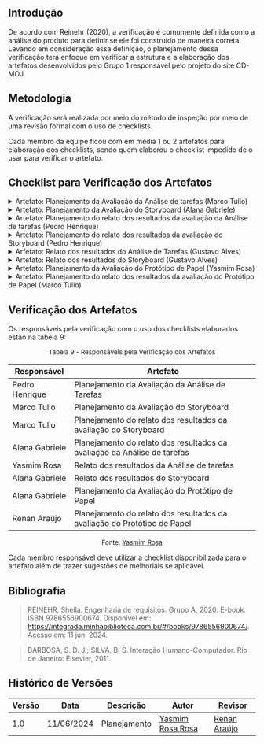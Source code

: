 ## Introdução
De acordo com Reinehr (2020), a verificação é comumente definida como a análise do produto para definir se ele foi construído de maneira correta. Levando em consideração essa definição, o planejamento dessa verificação terá enfoque em verificar a estrutura e a elaboração dos artefatos desenvolvidos pelo Grupo 1 responsável pelo projeto do site CD-MOJ.

## Metodologia
A verificação será realizada por meio do método de inspeção por meio de uma revisão formal com o uso de checklists.

Cada membro da equipe ficou com em média 1 ou 2 artefatos para elaboração dos checklists, sendo quem elaborou o checklist impedido de o usar para verificar o artefato.

## Checklist para Verificação dos Artefatos

<details>
<summary>Artefato: Planejamento da Avaliação da Análise de tarefas (Marco Tulio)</summary>


<h2> Checklist </h2>
<p> Na tabela 1, está o checklist elaborado: </p>

<font size="2"><p style="text-align: center"> Checklist de Verificação do Planejamento da Avaliação da Análise de tarefas </font>

<table>
  <thead>
    <tr>
      <th>Questão</th>
      <th>Resposta (Sim / Não / Incompleto)</th>
    </tr>
  </thead>
  <tbody>
    <tr>
      <td>1. O framework utilizado foi o DECIDE?</td>
      <td></td>
    </tr>
    <tr>
      <td>2. O(s) objetivo(s) foi/foram declarado(s) respeitando àqueles definidos por Sharp et al.? </td>
      <td></td>
    </tr>
    <tr>
      <td>3. Define como serão tratadas as questões éticas?</td>
      <td></td>
    </tr>
    <tr>
      <td>4. Planeja a realização do teste piloto bem como uma data para realização? 
     </td>
      <td></td>
    </tr>
    <tr>
      <td>5. Foi planejado como identificar e administrar as questões práticas da avaliação?
    </td>
      <td></td>
    </tr>
    <tr>
      <td>6. Está especificado como os dados serão
tratados e como serão apresentados? </td>
      <td></td>
    </tr>
  </tbody>
</table>

<font size="2"><p style="text-align: center">Fonte: <a href=""> Marco Tulio </a></p></font>

</details>


<details>
    <summary>Artefato: Planejamento da Avaliação do Storyboard  (Alana Gabriele) </summary>
    
<h2> Checklist </h2>
<p> Na tabela 2, está o checklist elaborado: </p>

<font size="2"><p style="text-align: center"> Tabela 2 - Checklist de Verificação do Planejamento da Avaliação do Storyboard </font>


  <table>
  <thead>
    <tr>
      <th>Questão</th>
      <th>Resposta (Sim / Não / Incompleto)</th>
    </tr>
  </thead>
  <tbody>
    <tr>
      <td>1. Está seguindo o framework DECIDE?
      </td>
      <td></td>
    </tr>
    <tr>
      <td>2. Os objetivos da avaliação do storyboard foram claramente definidos?</td>
      <td></td>
    </tr>
    <tr>
      <td>3. O número dos participantes selecionados para a avaliação são suficientes para obter resultados representativos e confiáveis?</td>
      <td></td>
    </tr>
    <tr>
      <td>4. As questões éticas foram abordadas, garantindo o consentimento informado dos participantes?
     </td>
      <td></td>
    </tr>
    <tr>
      <td>5. As questões específicas que a avaliação pretender responder foram identificadas?
      </td>
      <td></td>
    </tr>
    <tr>
      <td>6. Foi realizado o teste piloto para testar previamente o ambiente e os materiais? </td>
      <td></td>
    </tr>
  </tbody>
</table>

<font size="2"><p style="text-align: center">Fonte: <a href=""> Alana Gabriele </a></p></font>

</details>

<details>
    <summary> Artefato: Planejamento do relato dos resultados da avaliação da Análise de tarefas (Pedro Henrique) </summary>
    <h2> Checklist </h2>
  <p> Na tabela 3, está o checklist elaborado: </p>

  <font size="2"><p style="text-align: center"> Tabela 3 - Checklist de Verificação do Planejamento do relato dos resultados da avaliação da Análise de tarefas </font>

  <table>
  <thead>
    <tr>
      <th>Questão</th>
      <th>Resposta (Sim / Não / Incompleto)</th>
    </tr>
  </thead>
  <tbody>
    <tr>
      <td>1. A estrutura geral do relato é a mesma definida no planejamento mas de maneira detalhada com instruções?</td>
      <td></td>
    </tr>
    <tr>
      <td>2. A metodologia da avaliação foi definida?
      </td>
      <td></td>
    </tr>
    <tr>
      <td>3. Os objetivos específicos da avaliação foram definidos?
      </td>
      <td></td>
    </tr>
    <tr>
      <td>4. Os problemas e dificuldades encontrados durante o teste piloto foram documentados?
      </td>
      <td></td>
    </tr>
    <tr>
      <td>5. Os próximos passos após a apresentação dos resultados foram planejados?
      </td>
      <td></td>
    </tr>
  </tbody>
</table>

  <font size="2"><p style="text-align: center">Fonte: <a href=""> Pedro Henrique </a></p></font>

</details>


<details>
    <summary>Artefato: Planejamento do relato dos resultados da avaliação do Storyboard (Pedro Henrique)
</summary>
  <h2> Checklist </h2>
  <p> Na tabela 4, está o checklist elaborado: </p>

  <font size="2"><p style="text-align: center"> Tabela 4 - Checklist de Verificação do Planejamento do relato dos resultados da avaliação do Storyboard </font>

 <table>
  <thead>
    <tr>
      <th>Questão</th>
      <th>Resposta (Sim / Não / Incompleto)</th>
    </tr>
  </thead>
  <tbody>
    <tr>
      <td>1. A estrutura geral do relato é a mesma definida no planejamento mas de maneira detalhada com instruções?</td>
      <td></td>
    </tr>
    <tr>
      <td>2. A metodologia da avaliação foi definida?
      </td>
      <td></td>
    </tr>
    <tr>
      <td>3. O processo de avaliação foi revisado para identificar eficiência?
      </td>
      <td></td>
    </tr>
    <tr>
      <td>4. Os métodos de análise dos dados coletados foram definidos?  </td>
      <td></td>
    </tr>
    <tr>
      <td>5. Os próximos passos após a apresentação dos resultados foram planejados?  </td>
      <td></td>
    </tr>
  </tbody>
</table>

  <font size="2"><p style="text-align: center">Fonte: <a href=""> Pedro Henrique </a></p></font>

</details>

<details>
    <summary> Arfetato: Relato dos resultados do Análise de Tarefas (Gustavo Alves) </summary>
  <h2> Checklist </h2>
  <p> Na tabela 5, está o checklist elaborado: </p>

  <font size="2"><p style="text-align: center"> Tabela 5 - Checklist de Verificação do Relato dos resultados do Análise de Tarefas </font>

<table>
  <thead>
    <tr>
      <th>Questão</th>
      <th>Resposta (Sim / Não / Incompleto)</th>
    </tr>
  </thead>
  <tbody>
    <tr>
      <td>1. Há uma explicação de como os resultados serão utilizados?</td>
      <td></td>
    </tr>
    <tr>
      <td>2. É citado sobre quais foram os instrumentos utilizados para a avaliação? (questionários, roteiros de entrevista, etc.)
</td>
      <td></td>
    </tr>
    <tr>
      <td>3. O perfil dos participantes é representativo do público-alvo? </td>
      <td></td>
    </tr>
    <tr>
      <td>4. As questões éticas relacionadas aos participantes foram abordadas?
</td>
      <td></td>
    </tr>
    <tr>
      <td>5.O feedback foi analisado para identificar tendências e padrões comuns? </td>
      <td></td>
    </tr>
    <tr>
      <td>6. Existe um cronograma para possíveis melhorias? </td>
      <td></td>
    </tr>
  </tbody>
</table>

<font size="2"><p style="text-align: center">Fonte: <a href=""> Gustavo Alves </a></p></font>

</details>

<details>
    <summary> Artefato: Relato dos resultados do Storyboard (Gustavo Alves) </summary>
    <h2> Checklist </h2>
  <p> Na tabela 6, está o checklist elaborado: </p>

  <font size="2"><p style="text-align: center"> Tabela 6 - Checklist de Verificação do Relato dos resultados do Storyboard </font>

  <table>
  <thead>
    <tr>
      <th>Questão</th>
      <th>Resposta (Sim / Não / Incompleto)</th>
    </tr>
  </thead>
  <tbody>
    <tr>
      <td>1. Há uma explicação de como os resultados serão utilizados?
      </td>
      <td></td>
    </tr>
    <tr>
      <td>2. É citado sobre quais foram os instrumentos utilizados para a avaliação? (questionários, roteiros de entrevista, etc.)</td>
      <td></td>
    </tr>
    <tr>
      <td>3. O perfil dos participantes é representativo do público-alvo?
    </td>
      <td></td>
    </tr>
    <tr>
      <td>4. As respostas dos usuários foram analisadas para identificar padrões e tendências comuns?
 </td>
      <td></td>
    </tr>
    <tr>
      <td>5. As questões éticas relacionadas aos participantes foram abordadas?
     </td>
      <td></td>
    </tr>
    <tr>
      <td>6. Os recursos necessários (tempo, orçamento, avaliador) para implementar as melhorias estão identificados?
   </td>
      <td></td>
    </tr>
    <tr>
      <td>7. Foram implementadas alterações ou ajustes no storyboard em função de insights obtidos ou desafios encontrados durante a avaliação?
   </td>
      <td></td>
    </tr>
  </tbody>
</table>

<font size="2"><p style="text-align: center">Fonte: <a href=""> Gustavo Alves </a></p></font>

</details>

<details>
    <summary> Artefato: Planejamento da Avaliação do Protótipo de Papel (Yasmim Rosa)
 </summary>
    <h2> Checklist </h2>
  <p> Na tabela 7, está o checklist elaborado: </p>

  <font size="2"><p style="text-align: center"> Tabela 7 - Checklist de Verificação do Planejamento da Avaliação do Protótipo de Papel </font>

  <table>
  <thead>
    <tr>
      <th>Questão</th>
      <th>Resposta (Sim / Não / Incompleto)</th>
    </tr>
  </thead>
  <tbody>
    <tr>
      <td>1. Utiliza o framework DECIDE?
      </td>
      <td></td>
    </tr>
    <tr>
      <td>2. O(s) objetivo(s) foi/foram declarado(s) respeitando àqueles definidos por Sharp et al.?
        </td>
      <td></td>
    </tr>
    <tr>
      <td>3. As perguntas exploratórias foram definidas com base no(s) objetivo(s) escolhido(s) de forma a serem respondidas ao fim da avaliação?
    </td>
      <td></td>
    </tr>
    <tr>
      <td>4. As questões práticas incluem etapas de preparação, recrutamento, organização temporal e espacial (cronograma e locais para realização) bem como o roteiro a ser utilizado? </td>
      <td></td>
    </tr>
    <tr>
      <td>5. São considerados os aspectos éticos para realização? É indicado em qual momento será introduzido ao participante durante a execução da avaliação?
     </td>
      <td></td>
    </tr>
    <tr>
      <td>6. É definida uma estrutura para apresentação dos dados bem como a estratégia a ser utilizada para análise dos dados?
      </td>
      <td></td>
    </tr>
    <tr>
      <td>7. O teste piloto foi realizado e ajustes realizados para um melhor andamento da avaliação?
      </td>
      <td></td>
    </tr>
  </tbody>
</table>

<font size="2"><p style="text-align: center">Fonte: <a href=""> Yasmim Rosa </a></p></font>

</details>

<details>
    <summary> Artefato: Planejamento do relato dos resultados da avaliação do Protótipo de Papel (Marco Tulio)
 </summary>
    <h2> Checklist </h2>
  <p> Na tabela 8, está o checklist elaborado: </p>

  <font size="2"><p style="text-align: center"> Tabela 8 - Checklist de Verificação do Planejamento do relato dos resultados da avaliação do Protótipo de Papel </font>

  <table>
  <thead>
    <tr>
      <th>Questão</th>
      <th>Resposta (Sim / Não / Incompleto)</th>
    </tr>
  </thead>
  <tbody>
    <tr>
      <td>1. Utiliza a estrutura definida no planejamento da avaliação?
      </td>
      <td></td>
    </tr>
    <tr>
      <td>2. Dedida uma secção para análise de dados dos participantes bem como uma explicação de como deve ser realizado?
        </td>
      <td></td>
    </tr>
    <tr>
      <td>3. Dedica uma secção para relato da interpretação e análise dos dados bem como uma explicação de como deve ser realizado?
    </td>
      <td></td>
    </tr>
    <tr>
      <td>4. Introduz sobre a metodologia aplicada? </td>
      <td></td>
    </tr>
    <tr>
      <td>5. Possui uma secção dedicada a sugestões de correções?
     </td>
      <td></td>
    </tr>
  </tbody>
</table>

<font size="2"><p style="text-align: center">Fonte: <a href=""> Marco Tulio </a></p></font>

</details>

## Verificação dos Artefatos
Os responsáveis pela verificação com o uso dos checklists elaborados estão na tabela 9:

<font size="2"><p style="text-align: center"> Tabela 9 - Responsáveis pela Verificação dos Artefatos </font>

<center>

| Responsável    | Artefato |
|----------------|----------|
| Pedro Henrique  | Planejamento da Avaliação da Análise de Tarefas |
| Marco Tulio     | Planejamento da Avaliação do Storyboard |
| Marco Tulio     | Planejamento do relato dos resultados da avaliação do Storyboard  |
| Alana Gabriele  | Planejamento do relato dos resultados da avaliação da Análise de tarefas  |
| Yasmim Rosa    | Relato dos resultados da Análise de tarefas |
| Alana Gabriele  | Relato dos resultados do Storyboard |
| Alana Gabriele   | Planejamento da Avaliação do Protótipo de Papel |
| Renan Araújo   | Planejamento do relato dos resultados da avaliação do Protótipo de Papel  |

</center>
<font size="2"><p style="text-align: center">Fonte: <a href=""> Yasmim Rosa </a></p></font>



Cada membro responsável deve utilizar a checklist disponibilizada para o artefato além de trazer sugestões de melhoriais se aplicável.

## Bibliografia
> REINEHR, Sheila. Engenharia de requisitos. Grupo A, 2020. E-book. ISBN 9786556900674. Disponível em: https://integrada.minhabiblioteca.com.br/#/books/9786556900674/. Acesso em: 11 jun. 2024.

> BARBOSA, S. D. J.; SILVA, B. S. Interação Humano-Computador. Rio de Janeiro: Elsevier, 2011.

## Histórico de Versões

| Versão | Data       | Descrição                     | Autor                 | Revisor |
| ------ | ---------- | ----------------------------- | --------------------- | ------- |
| 1.0    | 11/06/2024 | Planejamento       | [Yasmim Rosa Rosa](https://github.com/yaskisoba) | [Renan Araújo](https://github.com/renantfm4)|
